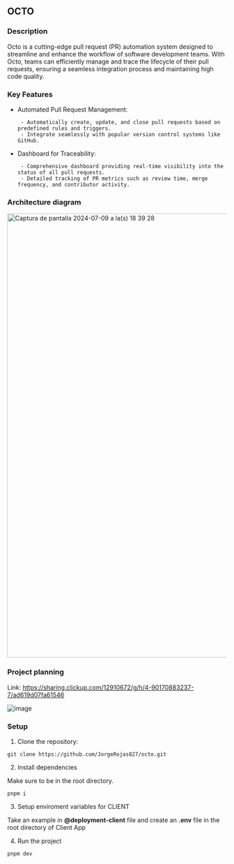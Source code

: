 
## OCTO

### Description

Octo is a cutting-edge pull request (PR) automation system designed to streamline and enhance the workflow of software development teams. With Octo, teams can efficiently manage and trace the lifecycle of their pull requests, ensuring a seamless integration process and maintaining high code quality.

### Key Features

- Automated Pull Request Management:
  
       - Automatically create, update, and close pull requests based on predefined rules and triggers.
       - Integrate seamlessly with popular version control systems like GitHub.

- Dashboard for Traceability:
  
       - Comprehensive dashboard providing real-time visibility into the status of all pull requests.
       - Detailed tracking of PR metrics such as review time, merge frequency, and contributor activity.


### Architecture diagram

<img width="1018" alt="Captura de pantalla 2024-07-09 a la(s) 18 39 28" src="https://github.com/JorgeRojas827/octo-front/assets/65984374/9e485dba-6a63-44cc-bc9a-410dc2e60213">

### Project planning

Link: https://sharing.clickup.com/12910672/g/h/4-90170883237-7/ad619d07fa61546

![image](https://github.com/JorgeRojas827/octo-front/assets/65984374/bbd8336f-4bd9-4530-b13d-b57723c97f84)


### Setup

1. Clone the repository:

```
git clone https://github.com/JorgeRojas827/octo.git
```

2. Install dependencies

Make sure to be in the root directory.

```
pnpm i
```

3. Setup enviroment variables for CLIENT

Take an example in **@deployment-client** file and create an **.env** file in the root directory of Client App

4. Run the project

```
pnpm dev
```
